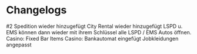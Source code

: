 # Changelogs

#2
Spedition wieder hinzugefügt
City Rental wieder hinzugefügt
LSPD u. EMS können dann wieder mit ihrem Schlüssel alle LSPD / EMS Autos öffnen.
Casino: Fixed Bar Items
Casino: Bankautomat eingefügt
Jobkleidungen angepasst
